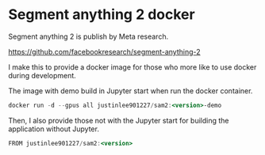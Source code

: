 # Segment anything 2 docker

Segment anything 2 is publish by Meta research.

https://github.com/facebookresearch/segment-anything-2

I make this to provide a docker image for those who more like to use docker during development.

The image with demo build in Jupyter start when run the docker container.

```jsx
docker run -d --gpus all justinlee901227/sam2:<version>-demo
```

Then, I also provide those not with the Jupyter start for building the application without Jupyter.

```jsx
FROM justinlee901227/sam2:<version>
```